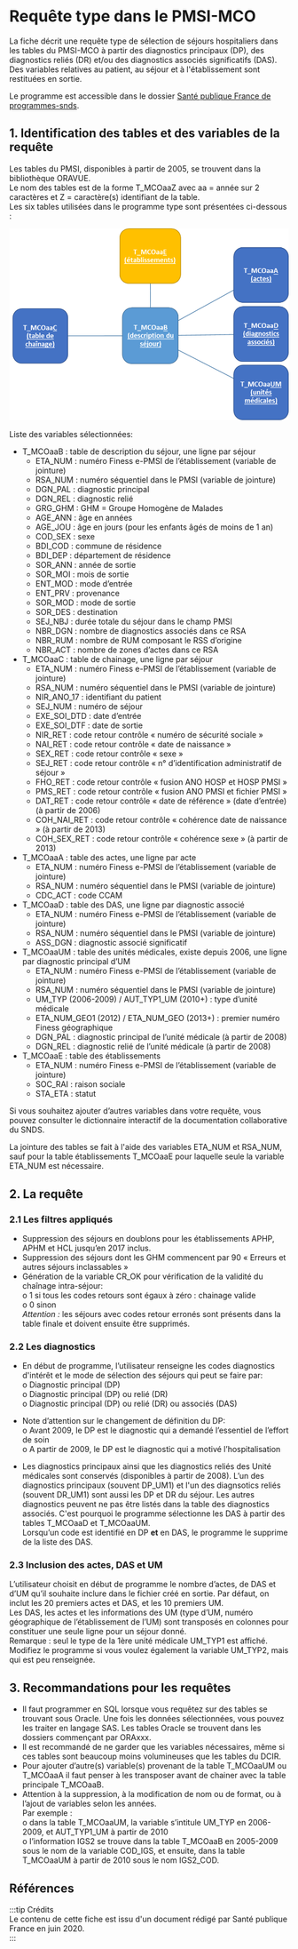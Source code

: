 # Requête type dans le PMSI-MCO
<!-- SPDX-License-Identifier: MPL-2.0 -->

La fiche décrit une requête type de sélection de séjours hospitaliers dans les tables du PMSI-MCO à partir des diagnostics principaux (DP), 
des diagnostics reliés (DR) et/ou des diagnostics associés significatifs (DAS). Des variables relatives au patient, au séjour et à l'établissement sont restituées en sortie.  

Le programme est accessible dans le dossier [Santé publique France de programmes-snds](https://gitlab.com/healthdatahub/programmes-sdns/-/tree/master/Sante_publique_France). 

## 1.	Identification des tables et des variables de la requête    
Les tables du PMSI, disponibles à partir de 2005, se trouvent dans la bibliothèque ORAVUE.  
Le nom des tables est de la forme T_MCOaaZ avec aa = année sur 2 caractères et Z = caractère(s) identifiant de la table.  
Les six tables utilisées dans le programme type sont présentées ci-dessous :

![Schéma](../files/Sante_publique_France/files_Sante_publique_France_2020-12-30_SpF_SchemaFichePMSIMCO_MPL-2.0.png)

Liste des variables sélectionnées:      
* T_MCOaaB : table de description du séjour, une ligne par séjour  
    *	ETA_NUM : numéro Finess e-PMSI de l’établissement (variable de jointure)  
    *  	RSA_NUM : numéro séquentiel dans le PMSI (variable de jointure)  
    *	DGN_PAL : diagnostic principal  
    *	DGN_REL : diagnostic relié  
    *	GRG_GHM : GHM = Groupe Homogène de Malades  
    *	AGE_ANN : âge en années  
    *	AGE_JOU : âge en jours (pour les enfants âgés de moins de 1 an)  
    *	COD_SEX : sexe  
    *	BDI_COD : commune de résidence  
    *	BDI_DEP : département de résidence  
    *	SOR_ANN : année de sortie  
    *	SOR_MOI : mois de sortie  
    *	ENT_MOD : mode d’entrée  
    *	ENT_PRV : provenance  
    *	SOR_MOD : mode de sortie  
    *	SOR_DES : destination  
    *	SEJ_NBJ : durée totale du séjour dans le champ PMSI  
    *	NBR_DGN : nombre de diagnostics associés dans ce RSA  
    *	NBR_RUM : nombre de RUM composant le RSS d’origine  
    *	NBR_ACT : nombre de zones d’actes dans ce RSA  
* T_MCOaaC : table de chainage, une ligne par séjour   
    *	ETA_NUM : numéro Finess e-PMSI de l’établissement (variable de jointure)  
    *	RSA_NUM : numéro séquentiel dans le PMSI (variable de jointure)  
    *	NIR_ANO_17 : identifiant du patient  
    *	SEJ_NUM : numéro de séjour  
    *	EXE_SOI_DTD : date d’entrée  
    *	EXE_SOI_DTF : date de sortie  
    *	NIR_RET : code retour contrôle « numéro de sécurité sociale »  
    *	NAI_RET : code retour contrôle « date de naissance »  
    *	SEX_RET : code retour contrôle « sexe »  
    *	SEJ_RET : code retour contrôle « n° d’identification administratif de séjour »  
    *	FHO_RET : code retour contrôle « fusion ANO HOSP et HOSP PMSI »  
    *	PMS_RET : code retour contrôle « fusion ANO PMSI et fichier PMSI »  
    *	DAT_RET : code retour contrôle « date de référence » (date d’entrée) (à partir de 2006)  
    *	COH_NAI_RET : code retour contrôle « cohérence date de naissance » (à partir de 2013)  
    *	COH_SEX_RET : code retour contrôle « cohérence sexe » (à partir de 2013)  
* T_MCOaaA : table des actes, une ligne par acte  
    *  	ETA_NUM : numéro Finess e-PMSI de l’établissement (variable de jointure)  
    *	RSA_NUM : numéro séquentiel dans le PMSI (variable de jointure)  
    *	CDC_ACT : code CCAM  
* T_MCOaaD : table des DAS, une ligne par diagnostic associé    
    *	ETA_NUM : numéro Finess e-PMSI de l’établissement (variable de jointure)  
    *	RSA_NUM : numéro séquentiel dans le PMSI (variable de jointure)  
    *	ASS_DGN : diagnostic associé significatif  
* T_MCOaaUM : table des unités médicales, existe depuis 2006, une ligne par diagnostic principal d’UM  
    *	ETA_NUM : numéro Finess e-PMSI de l’établissement (variable de jointure)  
    *	RSA_NUM : numéro séquentiel dans le PMSI (variable de jointure)  
    *	UM_TYP (2006-2009) / AUT_TYP1_UM (2010+) : type d’unité médicale  
    *	ETA_NUM_GEO1 (2012) / ETA_NUM_GEO (2013+) : premier numéro Finess géographique  
    *	DGN_PAL : diagnostic principal de l’unité médicale (à partir de 2008) 
    *	DGN_REL : diagnostic relié de l’unité médicale (à partir de 2008)
* T_MCOaaE : table des établissements  
    *	ETA_NUM : numéro Finess e-PMSI de l’établissement (variable de jointure)  
    *	SOC_RAI : raison sociale  
    *	STA_ETA : statut  

Si vous souhaitez ajouter d’autres variables dans votre requête, vous pouvez consulter le dictionnaire interactif de la documentation collaborative du SNDS.  

La jointure des tables se fait à l'aide des variables ETA_NUM et RSA_NUM, sauf pour la table établissements T_MCOaaE pour laquelle seule la variable ETA_NUM est nécessaire.  

## 2.	La requête  
### 2.1	Les filtres appliqués  
*	Suppression des séjours en doublons pour les établissements APHP, APHM et HCL jusqu’en 2017 inclus.  
*	Suppression des séjours dont les GHM commencent par 90 « Erreurs et autres séjours inclassables »
*	Génération de la variable CR_OK pour vérification de la validité du chaînage intra-séjour:   
        o	1 si tous les codes retours sont égaux à zéro : chainage valide  
        o	0 sinon  
*Attention :* les séjours avec codes retour erronés sont présents dans la table finale et doivent ensuite être supprimés.

### 2.2	Les diagnostics  
*	En début de programme, l’utilisateur renseigne les codes diagnostics d'intérêt et le mode de sélection des séjours qui peut se faire par:  
        o	Diagnostic principal (DP)  
        o	Diagnostic principal (DP) ou relié (DR)  
        o	Diagnostic principal (DP) ou relié (DR) ou associés (DAS)  

*	Note d’attention sur le changement de définition du DP:  
        o	Avant 2009, le DP est le diagnostic qui a demandé l’essentiel de l’effort de soin  
        o	A partir de 2009, le DP est le diagnostic qui a motivé l’hospitalisation    

*	Les diagnostics principaux ainsi que les diagnostics reliés des Unité médicales sont conservés (disponibles à partir de 2008). L’un des diagnostics principaux (souvent DP_UM1) et l'un des diagnsotics reliés (souvent DR_UM1) sont aussi les DP et DR du séjour. Les autres diagnostics peuvent ne pas être listés dans la table des diagnostics associés. C'est pourquoi le programme sélectionne les DAS à partir des tables T_MCOaaD et T_MCOaaUM.   
 Lorsqu’un code est identifié en DP **et** en DAS, le programme le supprime de la liste des DAS.

### 2.3	Inclusion des actes, DAS et UM  
L’utilisateur choisit en début de programme le nombre d’actes, de DAS et d’UM qu’il souhaite inclure dans le fichier créé en sortie. Par défaut, on inclut les 20 premiers actes et DAS, et les 10 premiers UM.  
Les DAS, les actes et les informations des UM (type d’UM, numéro géographique de l’établissement de l’UM) sont transposés en colonnes pour constituer une seule ligne pour un séjour donné.  
Remarque : seul le type de la 1ère unité médicale UM_TYP1 est affiché. Modifiez le programme si vous voulez également la variable UM_TYP2, mais qui est peu renseignée.

## 3.	Recommandations pour les requêtes  
*	Il faut programmer en SQL lorsque vous requêtez sur des tables se trouvant sous Oracle. Une fois les données sélectionnées, vous pouvez les traiter en langage SAS.
Les tables Oracle se trouvent dans les dossiers commençant par ORAxxx.  
*	Il est recommandé de ne garder que les variables nécessaires, même si ces tables sont beaucoup moins volumineuses que les tables du DCIR.  
*	Pour ajouter d’autre(s) variable(s) provenant de la table T_MCOaaUM ou T_MCOaaA il faut penser à les transposer avant de chainer avec la table principale T_MCOaaB.  
*	Attention à la suppression, à la modification de nom ou de format, ou à l’ajout de variables selon les années.  
Par exemple :  
        o	dans la table T_MCOaaUM, la variable s’intitule UM_TYP en 2006-2009, et AUT_TYP1_UM à partir de 2010  
        o	I’information IGS2 se trouve dans la table T_MCOaaB en 2005-2009 sous le nom de la variable COD_IGS, et ensuite, dans la table T_MCOaaUM à partir de 2010 sous le nom IGS2_COD.  


## Références  

:::tip Crédits    
Le contenu de cette fiche est issu d'un document rédigé par Santé publique France en juin 2020.  
:::
